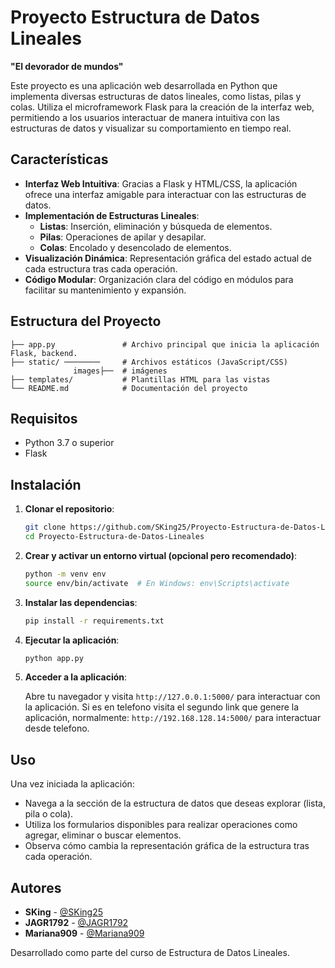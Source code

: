 # Proyecto Estructura de Datos Lineales

**"El devorador de mundos"**

Este proyecto es una aplicación web desarrollada en Python que implementa diversas estructuras de datos lineales, como listas, pilas y colas. 
Utiliza el microframework Flask para la creación de la interfaz web, permitiendo a los usuarios interactuar de manera intuitiva con las estructuras de datos y visualizar su comportamiento en tiempo real.

## Características

- **Interfaz Web Intuitiva**: Gracias a Flask y HTML/CSS, la aplicación ofrece una interfaz amigable para interactuar con las estructuras de datos.
- **Implementación de Estructuras Lineales**:
  - **Listas**: Inserción, eliminación y búsqueda de elementos.
  - **Pilas**: Operaciones de apilar y desapilar.
  - **Colas**: Encolado y desencolado de elementos.
- **Visualización Dinámica**: Representación gráfica del estado actual de cada estructura tras cada operación.
- **Código Modular**: Organización clara del código en módulos para facilitar su mantenimiento y expansión.

## Estructura del Proyecto

```
├── app.py               # Archivo principal que inicia la aplicación Flask, backend.
├── static/ ────────     # Archivos estáticos (JavaScript/CSS)
              images├──  # imágenes
├── templates/           # Plantillas HTML para las vistas
└── README.md            # Documentación del proyecto
```

## Requisitos

- Python 3.7 o superior
- Flask

## Instalación

1. **Clonar el repositorio**:

   ```bash
   git clone https://github.com/SKing25/Proyecto-Estructura-de-Datos-Lineales.git
   cd Proyecto-Estructura-de-Datos-Lineales
   ```

2. **Crear y activar un entorno virtual (opcional pero recomendado)**:

   ```bash
   python -m venv env
   source env/bin/activate  # En Windows: env\Scripts\activate
   ```

3. **Instalar las dependencias**:

   ```bash
   pip install -r requirements.txt
   ```

4. **Ejecutar la aplicación**:

   ```bash
   python app.py
   ```

5. **Acceder a la aplicación**:

   Abre tu navegador y visita `http://127.0.0.1:5000/` para interactuar con la aplicación.
   Si es en telefono visita el segundo link que genere la aplicación, normalmente: `http://192.168.128.14:5000/` para interactuar desde telefono.

## Uso

Una vez iniciada la aplicación:

- Navega a la sección de la estructura de datos que deseas explorar (lista, pila o cola).
- Utiliza los formularios disponibles para realizar operaciones como agregar, eliminar o buscar elementos.
- Observa cómo cambia la representación gráfica de la estructura tras cada operación.

## Autores

- **SKing** - [@SKing25](https://github.com/SKing25)
- **JAGR1792** - [@JAGR1792](https://github.com/JAGR1792)
- **Mariana909** - [@Mariana909](https://github.com/Mariana909)
  
Desarrollado como parte del curso de Estructura de Datos Lineales.


